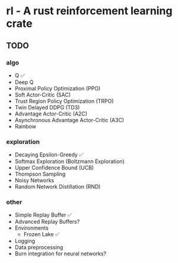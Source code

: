 # rl - A rust reinforcement learning crate

## TODO

### algo
 - Q ✅
 - Deep Q
 - Proximal Policy Optimization (PPO)
 - Soft Actor-Critic (SAC)
 - Trust Region Policy Optimization (TRPO)
 - Twin Delayed DDPG (TD3)
 - Advantage Actor-Critic (A2C)
 - Asynchronous Advantage Actor-Critic (A3C)
 - Rainbow

### exploration
 - Decaying Epsilon-Greedy ✅
 - Softmax Exploration (Boltzmann Exploration)
 - Upper Confidence Bound (UCB)
 - Thompson Sampling 
 - Noisy Networks
 - Random Network Distillation (RND)

### other
 - Simple Replay Buffer ✅
 - Advanced Replay Buffers?
 - Environments
   - Frozen Lake ✅
 - Logging
 - Data preprocessing
 - Burn integration for neural networks?
